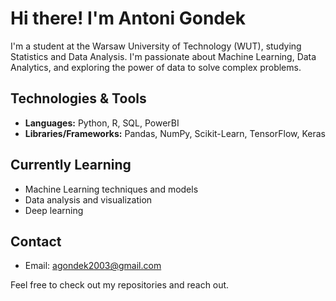 # Hi there! I'm Antoni Gondek 

I'm a student at the Warsaw University of Technology (WUT), studying Statistics and Data Analysis. I'm passionate about Machine Learning, Data Analytics, and exploring the power of data to solve complex problems.

## Technologies & Tools

- **Languages:** Python, R, SQL, PowerBI
- **Libraries/Frameworks:** Pandas, NumPy, Scikit-Learn, TensorFlow, Keras

##  Currently Learning

- Machine Learning techniques and models
- Data analysis and visualization
- Deep learning

##  Contact

- Email: [agondek2003@gmail.com](mailto:agondek2003@gmail.com)

Feel free to check out my repositories and reach out.
